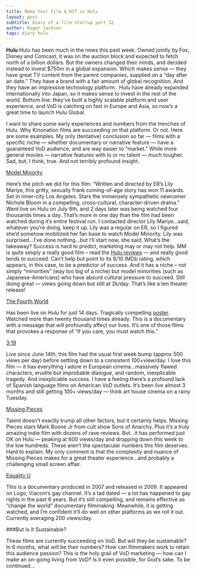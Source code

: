 ```yaml
---
title: Make Your Film A HIT on Hulu
layout: post
subtitle: Diary of a film startup part 32
author: Roger Jackson
tags: diary hulu
---
```


<b>Hulu</b>
Hulu has been much in the news this past week. Owned jointly by Fox, Disney and Comcast, it was on the auction block and expected to fetch north of a billion dollars. But the owners changed their minds, and decided instead to invest $750m in a global expansion. Which makes sense — they have great TV content from the parent companies, supplied on a “day after air date.” They have a brand with a fair amount of global recognition. And they have an impressive technology platform.. Hulu have already expanded internationally into Japan, so it makes sense to invest in the rest of the world. Bottom line: they’ve built a highly scalable platform and user experience, and VoD is catching on fast in Europe and Asia, so now’s a great time to launch Hulu Global.

I want to share some early experiences and numbers from the trenches of Hulu. Why Kinonation films are succeeding on that platform. Or not. Here are some examples. My only (tentative) conclusion so far — films with a specific niche — whether documentary or narrative feature — have a guaranteed VoD audience, and are way easier to “market.”  While more general movies — narrative features with lo or no talent — much tougher. Sad, but, I think, true. And not terribly profound insight.

<a href="http://www.hulu.com/watch/508668">Model Minority</a>

Here’s the pitch we did for this film: “Written and directed by ER’s Lily Mariye, this gritty, sexually frank coming-of-age story has won 11 awards. Set in inner-city Los Angeles. Stars the immensely sympathetic newcomer Nichole Bloom in a compelling, cross-cultural, character-driven drama.”  Went live on Hulu on July 8th, and 2 days later was being watched four thousands times a day. That’s more in one day than the film had been watched during it’s entire festival run. I contacted director Lily Mariye…said, whatever you’re doing, keep it up. Lily was a regular on ER, so I figured she’d somehow mobilized her fan base to watch Model Minority. Lily was surprised…I’ve done nothing…but I’ll start now, she said. What’s the takeaway? Success is hard to predict, marketing may or may not help. MM is quite simply a really good film – read the <a href="http://www.hulu.com/watch/508668">Hulu reviews</a> — and really good tends to succeed. Can’t help but point to its 8/10 IMDb rating, which appears, in this case, to be a predictor of success. And it has a niche – not simply “minorities” (way too big of a niche) but model minorities (such as Japanese-Americans) who have absurd cultural pressure to succeed. Still doing great — views going down but still at 2k/day. That’s like a ten theater release!

<a href="http://www.hulu.com/watch/508674">The Fourth World</a>

Has been live on Hulu for just 14 days. Tragically compelling <a href="http://www.hulu.com/watch/508674">poster</a>. Watched more than twenty thousand times already. This is a documentary with a message that will profoundly affect our lives. It’s one of those films that provokes a response of  “if you care, you must watch this.”

<a href="http://www.hulu.com/watch/501254">3:19</a>

Live since June 14th, this film had the usual first week bump (approx 500 views per day) before settling down to a consistent 100+view/day. I love this film — it has everything I adore in European cinema…massively flawed characters, erudite but improbable dialogue, and random, inexplicable tragedy. And inexplicable success. I have a feeling there’s a profound lack of Spanish language films on American VoD outlets. It’s been live almost 3 months and still getting 100+ views/day — think art house cinema on a rainy Tuesday.

<a href="http://www.hulu.com/watch/508148">Missing Pieces</a>

Talent doesn’t exactly trump all other factors, but it certainly helps. Missing Pieces stars Mark Boone Jr from cult show Sons of Anarchy. Plus it’s a truly amazing indie film with dozens of rave reviews. But…it has performed just OK on Hulu — peaking at 600 views/day and dropping down this week to the low hundreds. These aren’t the spectacular numbers this film deserves. Hard to explain. My only comment is that the complexity and nuance of Missing Pieces makes for a great theater experience…and probably a challenging small screen affair.

<a href="http://www.hulu.com/watch/507427">Equality U</a>

This is a documentary produced in 2007 and released in 2009. It appeared on Logo, Viacom’s gay channel. It’s a tad dated — a lot has happened to gay rights in the past 6 years. But it’s still compelling, and remains effective as “change the world” documentary filmmaking. Meanwhile, it is getting watched, and I’m confident it’ll do well on other platforms as we roll it out. Currently averaging 200 views/day.

###But Is It Sustainable?

These films are currently succeeding on VoD. But will they be sustainable? In 6 months, what will be their numbers? How can filmmakers work to retain this audience passion? This is the holy grail of VoD marketing — how can I make an on-going living from VoD? Is it even possible, for God’s sake. To be continued…
